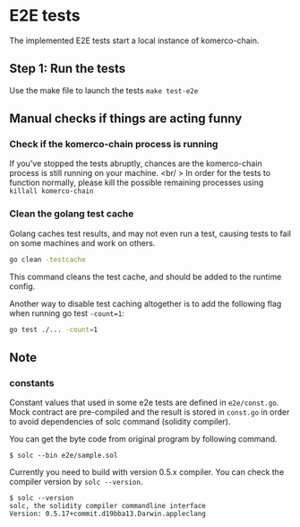 # E2E tests

The implemented E2E tests start a local instance of komerco-chain.

## Step 1: Run the tests

Use the make file to launch the tests `make test-e2e`

## Manual checks if things are acting funny

### Check if the komerco-chain process is running

If you've stopped the tests abruptly, chances are the komerco-chain process is still running on your machine. <br/ >
In order for the tests to function normally, please kill the possible remaining processes using `killall komerco-chain`

### Clean the golang test cache

Golang caches test results, and may not even run a test, causing tests to fail on some machines and work on others.
````bash
go clean -testcache
````

This command cleans the test cache, and should be added to the runtime config.

Another way to disable test caching altogether is to add the following flag when running go test `-count=1`:
````bash
go test ./... -count=1
````

## Note

### constants

Constant values that used in some e2e tests are defined in `e2e/const.go`.
Mock contract are pre-compiled and the result is stored in `const.go` in order to avoid dependencies of solc command (solidity compiler).

You can get the byte code from original program by following command.

```shell
$ solc --bin e2e/sample.sol
```

Currently you need to build with version 0.5.x compiler. You can check the compiler version by `solc --version`.

```shell
$ solc --version
solc, the solidity compiler commandline interface
Version: 0.5.17+commit.d19bba13.Darwin.appleclang
```
